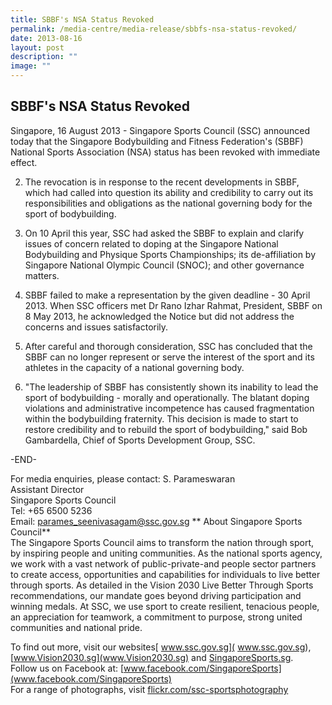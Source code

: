 ```yaml
---
title: SBBF's NSA Status Revoked
permalink: /media-centre/media-release/sbbfs-nsa-status-revoked/
date: 2013-08-16
layout: post
description: ""
image: ""
---
```

## **SBBF's NSA Status Revoked**
Singapore, 16 August 2013 - Singapore Sports Council (SSC) announced today that the Singapore Bodybuilding and Fitness Federation's (SBBF) National Sports Association (NSA) status has been revoked with immediate effect.

2. The revocation is in response to the recent developments in SBBF, which had called into question its ability and credibility to carry out its responsibilities and obligations as the national governing body for the sport of bodybuilding.

3. On 10 April this year, SSC had asked the SBBF to explain and clarify issues of concern related to doping at the Singapore National Bodybuilding and Physique Sports Championships; its de-affiliation by Singapore National Olympic Council (SNOC); and other governance matters.

4. SBBF failed to make a representation by the given deadline - 30 April 2013. When SSC officers met Dr Rano Izhar Rahmat, President, SBBF on 8 May 2013, he acknowledged the Notice but did not address the concerns and issues satisfactorily.

5. After careful and thorough consideration, SSC has concluded that the SBBF can no longer represent or serve the interest of the sport and its athletes in the capacity of a national governing body.

6. "The leadership of SBBF has consistently shown its inability to lead the sport of bodybuilding - morally and operationally. The blatant doping violations and administrative incompetence has caused fragmentation within the bodybuilding fraternity. This decision is made to start to restore credibility and to rebuild the sport of bodybuilding," said Bob Gambardella, Chief of Sports Development Group, SSC.

-END-

For media enquiries, please contact:
S. Parameswaran
<br>Assistant Director
<br>Singapore Sports Council
<br>Tel: +65 6500 5236
<br>Email: [parames_seenivasagam@ssc.gov.sg](parames_seenivasagam@ssc.gov.sg)
**
About Singapore Sports Council**
<br>
The Singapore Sports Council aims to transform the nation through sport, by inspiring people and uniting communities. As the national sports agency, we work with a vast network of public-private-and people sector partners to create access, opportunities and capabilities for individuals to live better through sports. As detailed in the Vision 2030 Live Better Through Sports recommendations, our mandate goes beyond driving participation and winning medals. At SSC, we use sport to create resilient, tenacious people, an appreciation for teamwork, a commitment to purpose, strong united communities and national pride.

To find out more, visit our websites[ www.ssc.gov.sg]( www.ssc.gov.sg), [www.Vision2030.sg](www.Vision2030.sg) and [SingaporeSports.sg](SingaporeSports.sg).
<br>
Follow us on Facebook at: [www.facebook.com/SingaporeSports](www.facebook.com/SingaporeSports)
<br>
For a range of photographs, visit [flickr.com/ssc-sportsphotography](flickr.com/ssc-sportsphotography)